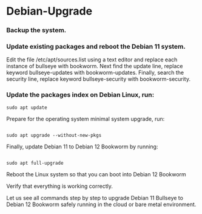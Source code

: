 # Debian-Upgrade
### Backup the system.
### Update existing packages and reboot the Debian 11 system.

Edit the file /etc/apt/sources.list using a text editor and replace each instance of bullseye with bookworm. Next find the update line, replace keyword bullseye-updates with bookworm-updates. Finally, search the security line, replace keyword bullseye-security with bookworm-security.

### Update the packages index on Debian Linux, run:
``` 
sudo apt update
 ```
Prepare for the operating system minimal system upgrade, run:
```

sudo apt upgrade --without-new-pkgs
```

Finally, update Debian 11 to Debian 12 Bookworm by running:
```

sudo apt full-upgrade
```

Reboot the Linux system so that you can boot into Debian 12 Bookworm

Verify that everything is working correctly.

Let us see all commands step by step to upgrade Debian 11 Bullseye to Debian 12 Bookworm safely running in the cloud or bare metal environment.
